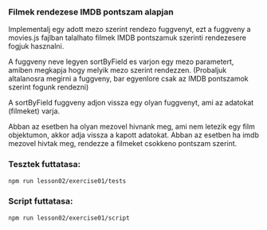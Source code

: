### Filmek rendezese IMDB pontszam alapjan

Implementalj egy adott mezo szerint rendezo fuggvenyt, ezt a fuggveny a movies.js fajlban talalhato filmek
IMDB pontszamuk szerinti rendezesere fogjuk hasznalni.

A fuggveny neve legyen sortByField es varjon egy mezo parametert, amiben megkapja hogy melyik mezo szerint rendezzen.
(Probaljuk altalanosra megirni a fuggveny, bar egyenlore csak az IMDB pontszamok szerint fogunk rendezni)

A sortByField fuggveny adjon vissza egy olyan fuggvenyt, ami az adatokat (filmeket) varja.

Abban az esetben ha olyan mezovel hivnank meg, ami nem letezik egy film objektumon, akkor adja vissza a kapott adatokat.
Abban az esetben ha imdb mezovel hivtak meg, rendezze a filmeket csokkeno pontszam szerint.

### Tesztek futtatasa:
```bash
npm run lesson02/exercise01/tests
```

### Script futtatasa:
```bash
npm run lesson02/exercise01/script
```
